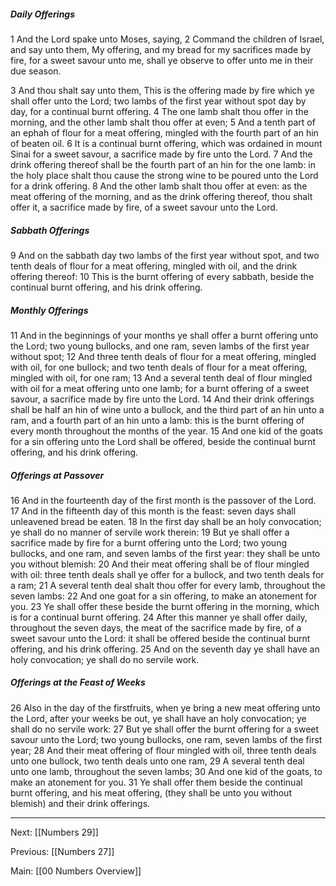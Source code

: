 ##### Daily Offerings

1 And the Lord spake unto Moses, saying, 2 Command the children of Israel, and say unto them, My offering, and my bread for my sacrifices made by fire, for a sweet savour unto me, shall ye observe to offer unto me in their due season.

3 And thou shalt say unto them, This is the offering made by fire which ye shall offer unto the Lord; two lambs of the first year without spot day by day, for a continual burnt offering. 4 The one lamb shalt thou offer in the morning, and the other lamb shalt thou offer at even; 5 And a tenth part of an ephah of flour for a meat offering, mingled with the fourth part of an hin of beaten oil. 6 It is a continual burnt offering, which was ordained in mount Sinai for a sweet savour, a sacrifice made by fire unto the Lord. 7 And the drink offering thereof shall be the fourth part of an hin for the one lamb: in the holy place shalt thou cause the strong wine to be poured unto the Lord for a drink offering. 8 And the other lamb shalt thou offer at even: as the meat offering of the morning, and as the drink offering thereof, thou shalt offer it, a sacrifice made by fire, of a sweet savour unto the Lord.

##### Sabbath Offerings

9 And on the sabbath day two lambs of the first year without spot, and two tenth deals of flour for a meat offering, mingled with oil, and the drink offering thereof: 10 This is the burnt offering of every sabbath, beside the continual burnt offering, and his drink offering.

##### Monthly Offerings

11 And in the beginnings of your months ye shall offer a burnt offering unto the Lord; two young bullocks, and one ram, seven lambs of the first year without spot; 12 And three tenth deals of flour for a meat offering, mingled with oil, for one bullock; and two tenth deals of flour for a meat offering, mingled with oil, for one ram; 13 And a several tenth deal of flour mingled with oil for a meat offering unto one lamb; for a burnt offering of a sweet savour, a sacrifice made by fire unto the Lord. 14 And their drink offerings shall be half an hin of wine unto a bullock, and the third part of an hin unto a ram, and a fourth part of an hin unto a lamb: this is the burnt offering of every month throughout the months of the year. 15 And one kid of the goats for a sin offering unto the Lord shall be offered, beside the continual burnt offering, and his drink offering.

##### Offerings at Passover

16 And in the fourteenth day of the first month is the passover of the Lord. 17 And in the fifteenth day of this month is the feast: seven days shall unleavened bread be eaten. 18 In the first day shall be an holy convocation; ye shall do no manner of servile work therein: 19 But ye shall offer a sacrifice made by fire for a burnt offering unto the Lord; two young bullocks, and one ram, and seven lambs of the first year: they shall be unto you without blemish: 20 And their meat offering shall be of flour mingled with oil: three tenth deals shall ye offer for a bullock, and two tenth deals for a ram; 21 A several tenth deal shalt thou offer for every lamb, throughout the seven lambs: 22 And one goat for a sin offering, to make an atonement for you. 23 Ye shall offer these beside the burnt offering in the morning, which is for a continual burnt offering. 24 After this manner ye shall offer daily, throughout the seven days, the meat of the sacrifice made by fire, of a sweet savour unto the Lord: it shall be offered beside the continual burnt offering, and his drink offering. 25 And on the seventh day ye shall have an holy convocation; ye shall do no servile work.

##### Offerings at the Feast of Weeks

26 Also in the day of the firstfruits, when ye bring a new meat offering unto the Lord, after your weeks be out, ye shall have an holy convocation; ye shall do no servile work: 27 But ye shall offer the burnt offering for a sweet savour unto the Lord; two young bullocks, one ram, seven lambs of the first year; 28 And their meat offering of flour mingled with oil, three tenth deals unto one bullock, two tenth deals unto one ram, 29 A several tenth deal unto one lamb, throughout the seven lambs; 30 And one kid of the goats, to make an atonement for you. 31 Ye shall offer them beside the continual burnt offering, and his meat offering, (they shall be unto you without blemish) and their drink offerings.

---
Next: [[Numbers 29]]

Previous: [[Numbers 27]]

Main: [[00 Numbers Overview]]
